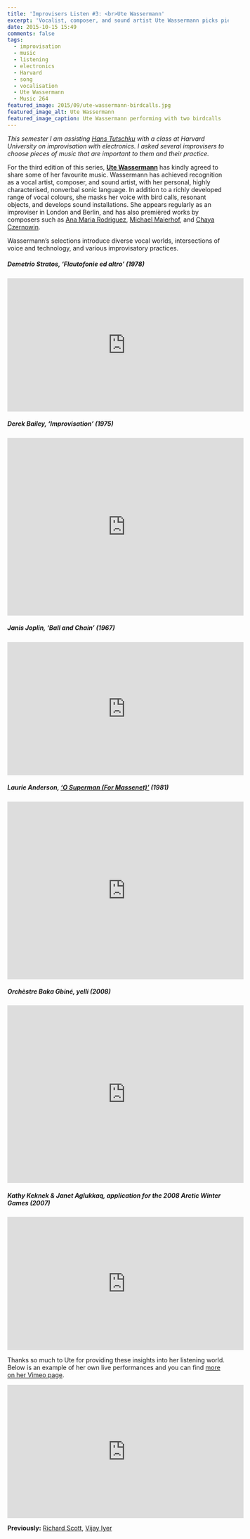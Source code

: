```yaml
---
title: 'Improvisers Listen #3: <br>Ute Wassermann'
excerpt: 'Vocalist, composer, and sound artist Ute Wassermann picks pieces of music important to her practice.'
date: 2015-10-15 15:49
comments: false
tags:
  - improvisation
  - music
  - listening
  - electronics
  - Harvard
  - song
  - vocalisation
  - Ute Wassermann
  - Music 264
featured_image: 2015/09/ute-wassermann-birdcalls.jpg
featured_image_alt: Ute Wassermann
featured_image_caption: Ute Wassermann performing with two birdcalls
---
```


_This semester I am assisting [Hans Tutschku](http://www.tutschku.com/) with a class at Harvard University on improvisation with electronics. I asked several improvisers to choose pieces of music that are important to them and their practice._

For the third edition of this series, [**Ute Wassermann**](http://femmes-savantes.net/lesfemmessavantes/ute-wassermann/) has kindly agreed to share some of her favourite music. Wassermann has achieved recognition as a vocal artist, composer, and sound artist, with her personal, highly characterised, nonverbal sonic language. In addition to a richly developed range of vocal colours, she masks her voice with bird calls, resonant objects, and develops sound installations. She appears regularly as an improviser in London and Berlin, and has also premièred works by composers such as [Ana Maria Rodriguez][2996107f], [Michael Maierhof][a66f235c], and [Chaya Czernowin][66b88a29].

  [2996107f]: https://vimeo.com/46211997 "Ute Wassermann performs Rodriguez’s ‘Code Switching’, on Vimeo"
  [a66f235c]: http://www.thewire.co.uk/audio/the-wire-tapper/the-wire-tapper-33/20 "Hear Ute Wassermann in Maierhof’s ‘splitting 26’"
  [66b88a29]: https://www.youtube.com/watch?v=Ne2ZBLpgzK8 "Czernowin, ‘Six Miniatures And A Simultaneous Song’, featuring Ute Wassermann, on YouTube"

Wassermann’s selections introduce diverse vocal worlds, intersections of voice and technology, and various improvisatory practices.

##### Demetrio Stratos, ‘Flautofonie ed altro’&nbsp;(1978)

<p class="embed-container"><iframe width="538" height="303" src="https://www.youtube-nocookie.com/embed/dfBBHEEr4xg?rel=0&amp;controls=0&amp;showinfo=0" frameborder="0" allowfullscreen></iframe></p>

##### Derek Bailey, ‘Improvisation’&nbsp;(1975)

<p class="embed-container"><iframe width="538" height="404" src="https://www.youtube-nocookie.com/embed/mfMVQ-DvAB8?rel=0&amp;controls=0&amp;showinfo=0" frameborder="0" allowfullscreen></iframe></p>

##### Janis Joplin, ‘Ball and Chain’&nbsp;(1967)

<p class="embed-container"><iframe width="538" height="303" src="https://www.youtube-nocookie.com/embed/Bld_-7gzJ-o?rel=0&amp;controls=0&amp;showinfo=0" frameborder="0" allowfullscreen></iframe></p>

##### Laurie Anderson, [‘O Superman (For Massenet)’][de21b350]&nbsp;(1981)

  [de21b350]: https://en.wikipedia.org/wiki/O_Superman "O Superman on Wikipedia"

<p class="embed-container"><iframe width="538" height="404" src="https://www.youtube-nocookie.com/embed/-Vkfpi2H8tOE?rel=0&amp;controls=0&amp;showinfo=0" frameborder="0" allowfullscreen></iframe></p>

##### Orchèstre Baka Gbiné, yelli&nbsp;(2008)

<p class="embed-container"><iframe width="538" height="404" src="https://www.youtube-nocookie.com/embed/cATZe_jlc9g?rel=0&amp;controls=0&amp;showinfo=0" frameborder="0" allowfullscreen></iframe></p>

##### Kathy Keknek & Janet Aglukkaq, application for the 2008 Arctic Winter Games&nbsp;(2007)

<p class="embed-container"><iframe width="538" height="303" src="https://www.youtube-nocookie.com/embed/qnGM0BlA95I?rel=0&amp;controls=0" frameborder="0" allowfullscreen></iframe></p>

Thanks so much to Ute for providing these insights into her listening world. Below is an example of her own live performances and you can find [more on her Vimeo page][a1a4811b].

  [a1a4811b]: https://vimeo.com/user20410741/videos "Ute Wassermann on Vimeo"

<p class="embed-container"><iframe src="https://player.vimeo.com/video/136417933?title=0&byline=0&portrait=0" width="538" height="303" frameborder="0" webkitallowfullscreen mozallowfullscreen allowfullscreen></iframe></p>

**Previously:** [Richard Scott][5d9c07ac], [Vijay Iyer][b00d7091]

  [5d9c07ac]: http://chrisswithinbank.net/2015/09/improvisers-listen-1-richard-scott/ "Improvisers Listen #1: Richard Scott"
  [b00d7091]: http://chrisswithinbank.net/2015/10/improvisers-listen-2-vijay-iyer/ "Improvisers Listen #2: Vijay Iyer"
